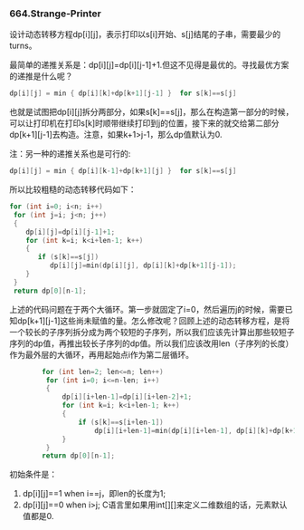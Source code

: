 ### 664.Strange-Printer

设计动态转移方程dp[i][j]，表示打印以s[i]开始、s[j]结尾的子串，需要最少的turns。

最简单的递推关系是：dp[i][j]=dp[i][j-1]+1.但这不见得是最优的。寻找最优方案的递推是什么呢？
```cpp
dp[i][j] = min { dp[i][k]+dp[k+1][j-1] }  for s[k]==s[j]
```
也就是试图把dp[i][j]拆分两部分，如果s[k]==s[j]，那么在构造第一部分的时候，可以让打印机在打印s[k]时顺带继续打印到j的位置，接下来的就交给第二部分dp[k+1][j-1]去构造。注意，如果k+1>j-1，那么dp值默认为0.

注：另一种的递推关系也是可行的:
```cpp
dp[i][j] = min { dp[i][k-1]+dp[k+1][j] }  for s[k]==s[j]
```

所以比较粗糙的动态转移代码如下：
```cpp
for (int i=0; i<n; i++)
 for (int j=i; j<n; j++)
 {
    dp[i][j]=dp[i][j-1]+1;
    for (int k=i; k<i+len-1; k++)
    {
       if (s[k]==s[j])
          dp[i][j]=min(dp[i][j], dp[i][k]+dp[k+1][j-1]);
    }    
 }
 return dp[0][n-1];
```
上述的代码问题在于两个大循环。第一步就固定了i=0，然后遍历j的时候，需要已知dp[k+1][j-1]这些尚未赋值的量。怎么修改呢？回顾上述的动态转移方程，是将一个较长的子序列拆分成为两个较短的子序列，所以我们应该先计算出那些较短子序列的dp值，再推出较长子序列的dp值。所以我们应该改用len（子序列的长度）作为最外层的大循环，再用起始点i作为第二层循环。
```cpp
        for (int len=2; len<=n; len++)
         for (int i=0; i<=n-len; i++)
         {
             dp[i][i+len-1]=dp[i][i+len-2]+1;
             for (int k=i; k<i+len-1; k++)
             {
                 if (s[k]==s[i+len-1])
                     dp[i][i+len-1]=min(dp[i][i+len-1], dp[i][k]+dp[k+1][i+len-2]);
             }
         }
        return dp[0][n-1];         
```
初始条件是：
1. dp[i][j]==1 when i==j，即len的长度为1; 
2. dp[i][j]==0 when i>j; C语言里如果用int[][]来定义二维数组的话，元素默认值都是0.
